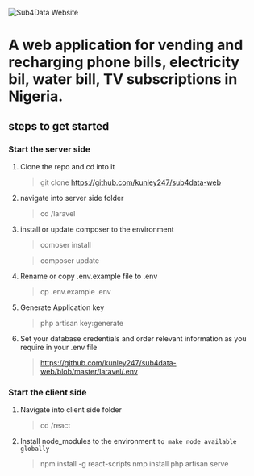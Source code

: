 ![Sub4Data Website](https://sub4data.com.ng/laravel/img/logo.png)
# A web application for vending and recharging phone bills, electricity bil, water bill, TV subscriptions in Nigeria. 


## steps to get started

### Start the server side
1.  Clone the repo and cd into it
    > git clone https://github.com/kunley247/sub4data-web
    
1.  navigate into server side folder
    > cd /laravel

1.  install or update composer to the environment
    > comoser install
    
    > composer update

1.  Rename or copy .env.example file to .env
    > cp .env.example .env

1.  Generate Application key
    > php artisan key:generate

1.  Set your database credentials and order relevant information as you require in your .env file
    > https://github.com/kunley247/sub4data-web/blob/master/laravel/.env


### Start the client side

1.  Navigate into client side folder
    > cd /react

1.  Install node_modules to the environment
   `to make node available globally`
    > npm install -g react-scripts 
    > nmp install
    > php artisan serve

